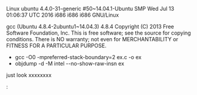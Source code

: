 Linux ubuntu 4.4.0-31-generic #50~14.04.1-Ubuntu SMP Wed Jul 13 01:06:37 UTC 2016 i686 i686 i686 GNU/Linux

gcc (Ubuntu 4.8.4-2ubuntu1~14.04.3) 4.8.4
Copyright (C) 2013 Free Software Foundation, Inc.
This is free software; see the source for copying conditions.  There is NO
warranty; not even for MERCHANTABILITY or FITNESS FOR A PARTICULAR PURPOSE.

* gcc -O0 -mpreferred-stack-boundary=2 ex.c -o ex
* objdump -d -M intel --no-show-raw-insn ex

just look 
xxxxxxxx <main>:

